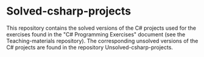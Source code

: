 # Solved-csharp-projects
This repository contains the solved versions of the C# projects used for the exercises found in the "C# Programming Exercises" document (see the Teaching-materials repository).
The corresponding unsolved versions of the C# projects are found in the repository Unsolved-csharp-projects.
